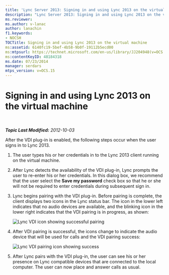 ```yaml
---
title: 'Lync Server 2013: Signing in and using Lync 2013 on the virtual machine'
description: "Lync Server 2013: Signing in and using Lync 2013 on the virtual machine."
ms.reviewer: 
ms.author: v-lanac
author: lanachin
f1.keywords:
- NOCSH
TOCTitle: Signing in and using Lync 2013 on the virtual machine
ms:assetid: 6140fc19-5bef-4b58-9b0f-19112b5ecd00
ms:mtpsurl: https://technet.microsoft.com/en-us/library/JJ204948(v=OCS.15)
ms:contentKeyID: 48184318
ms.date: 07/23/2014
manager: serdars
mtps_version: v=OCS.15
---
```


# Signing in and using Lync 2013 on the virtual machine

<div data-xmlns="http://www.w3.org/1999/xhtml">

<div class="topic" data-xmlns="http://www.w3.org/1999/xhtml" data-msxsl="urn:schemas-microsoft-com:xslt" data-cs="https://msdn.microsoft.com/">

<div data-asp="https://msdn2.microsoft.com/asp">



</div>

<div id="mainSection">

<div id="mainBody">

<span> </span>

_**Topic Last Modified:** 2012-10-03_

After the VDI plug-in is enabled, the following steps occur when the user signs in to Lync 2013.

1.  The user types his or her credentials in to the Lync 2013 client running on the virtual machine.

2.  After Lync detects the availability of the VDI plug-in, Lync prompts the user to re-enter his or her credentials. In this dialog box, we recommend that the user select the **Save my password** check box so that he or she will not be required to enter credentials during subsequent sign in.

3.  Lync begins pairing with the VDI plug-in. Before pairing is complete, the client displays two icons in the Lync status bar. The icon in the lower left indicates that no audio devices are available, and the blinking icon in the lower right indicates that the VDI pairing is in progress, as shown:
    
    ![Lync VDI icon showing successful pairing](images/JJ204948.303d618c-4bc8-41c4-8553-2475de0d395e(OCS.15).png "Lync VDI icon showing successful pairing")  

4.  After VDI pairing is successful, the icons change to indicate the audio device that will be used for calls and the VDI pairing success:
    
    ![Lync VDI pairing icon showing success](images/JJ204948.57be3387-a3e5-4949-831e-f5ff9fcc5598(OCS.15).png "Lync VDI pairing icon showing success")  

5.  After Lync pairs with the VDI plug-in, the user can see his or her presence on Lync compatible devices that are connected to the local computer. The user can now place and answer calls as usual.

</div>

<span> </span>

</div>

</div>

</div>

